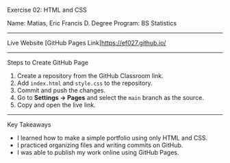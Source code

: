 Exercise 02: HTML and CSS

Name: Matias, Eric Francis D.
Degree Program: BS Statistics

---

Live Website
[GitHub Pages Link]https://ef027.github.io/

---

Steps to Create GitHub Page
1. Create a repository from the GitHub Classroom link.  
2. Add `index.html` and `style.css` to the repository.  
3. Commit and push the changes.  
4. Go to **Settings → Pages** and select the `main` branch as the source.  
5. Copy and open the live link.  

---

Key Takeaways
- I learned how to make a simple portfolio using only HTML and CSS.  
- I practiced organizing files and writing commits on GitHub.  
- I was able to publish my work online using GitHub Pages.  
